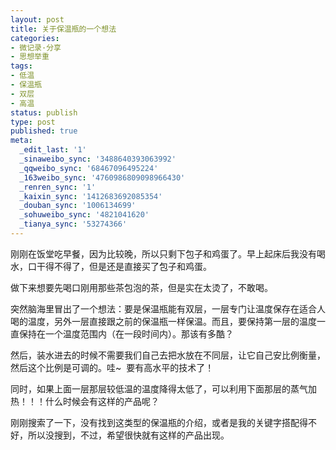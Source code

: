 ```yaml
---
layout: post
title: 关于保温瓶的一个想法
categories:
- 微记录·分享
- 思想举重
tags:
- 低温
- 保温瓶
- 双层
- 高温
status: publish
type: post
published: true
meta:
  _edit_last: '1'
  _sinaweibo_sync: '3488640393063992'
  _qqweibo_sync: '68467096495224'
  _163weibo_sync: '4760986809098966430'
  _renren_sync: '1'
  _kaixin_sync: '1412683692085354'
  _douban_sync: '1006134699'
  _sohuweibo_sync: '4821041620'
  _tianya_sync: '53274366'
---
```

刚刚在饭堂吃早餐，因为比较晚，所以只剩下包子和鸡蛋了。早上起床后我没有喝水，口干得不得了，但是还是直接买了包子和鸡蛋。

做下来想要先喝口刚用那些茶包泡的茶，但是实在太烫了，不敢喝。

突然脑海里冒出了一个想法：要是保温瓶能有双层，一层专门让温度保存在适合人喝的温度，另外一层直接跟之前的保温瓶一样保温。而且，要保持第一层的温度一直保持在一个温度范围内（在一段时间内）。那该有多酷？

然后，装水进去的时候不需要我们自己去把水放在不同层，让它自己安比例衡量，然后这个比例是可调的。哇~  要有高水平的技术了！

同时，如果上面一层那层较低温的温度降得太低了，可以利用下面那层的蒸气加热！！！什么时候会有这样的产品呢？

刚刚搜索了一下，没有找到这类型的保温瓶的介绍，或者是我的关键字搭配得不好，所以没搜到，不过，希望很快就有这样的产品出现。


